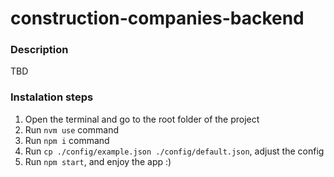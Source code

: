 # construction-companies-backend

### Description
TBD

### Instalation steps
1) Open the terminal and go to the root folder of the project
2) Run `nvm use` command
3) Run `npm i` command
4) Run `cp ./config/example.json ./config/default.json`, adjust the config
5) Run `npm start`, and enjoy the app :)
